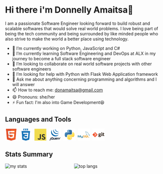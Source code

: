 # Hi there i'm Donnelly Amaitsa👋
I am a passionate Software Engineer looking forward to build robust and scalable softwares that would solve real world problems. I love being part of being the tech community and being surrounded by like minded people who also strive to make the world a better place using technology.

- 🔭 I’m currently working on Python, JavaScript and C#
- 🌱 I’m currently learning Software Engineering and DevOps at ALX in my journey to become a full stack software engineer
- 👯 I’m looking to collaborate on real world software projects with other software engineers
- 🤔 I’m looking for help with Python with Flask Web Application framework
- 💬 Ask me about anything concerning programming and algorithms and I will answer
- 📫 How to reach me: donamaitsa@gmail.com
- 😄 Pronouns: she/her
- ⚡ Fun fact: I'm also into Game Development😆

## Languages and Tools
<div>
 <img src="https://github.com/devicons/devicon/blob/master/icons/html5/html5-original.svg" title="HTML5" alt="HTML" width="40" height="40"/>&nbsp;
 <img src="https://github.com/devicons/devicon/blob/master/icons/css3/css3-plain-wordmark.svg"  title="CSS3" alt="CSS" width="40" height="40"/>&nbsp;
 <img src="https://github.com/devicons/devicon/blob/master/icons/javascript/javascript-original.svg" title="JavaScript" alt="JavaScript" width="40" height="40"/>&nbsp;
 <img src="https://github.com/devicons/devicon/blob/master/icons/jquery/jquery-original-wordmark.svg" title="jQuery" alt="jQuery" width="40" height="40"/>&nbsp;
 <img src="https://github.com/devicons/devicon/blob/master/icons/python/python-original.svg" title="Python" alt="Python" width="40" height="40"/>&nbsp;
 <img src="https://github.com/devicons/devicon/blob/master/icons/mysql/mysql-original-wordmark.svg" title="MySQL"  alt="MySQL" width="40" height="40"/>&nbsp;
 <img src="https://github.com/devicons/devicon/blob/master/icons/git/git-original-wordmark.svg" title="Git" **alt="Git" width="40" height="40"/>&nbsp;
</div>

## Stats Summary
<img alt="my stats" align="left" width="45%" src="https://github-readme-stats.vercel.app/api?username=donnellyCodes&show_icons=true&theme=radical"/>
<img alt="top langs" align="left" width="45%" src="https://github-readme-stats.vercel.app/api/top-langs/?username=donnellyCodes&layout=compact&theme=radical"/>
